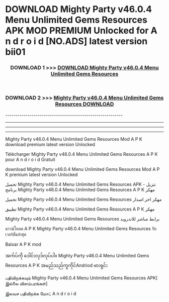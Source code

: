 # DOWNLOAD Mighty Party v46.0.4 Menu Unlimited Gems Resources  APK MOD PREMIUM Unlocked for A n d r o i d [NO.ADS] latest version bii01 



<div align="center">

<h3>DOWNLOAD 1 >>> <a href="https://getmod2.web.app/?judul=Mighty Party v46.0.4 Menu Unlimited Gems Resources ">DOWNLOAD Mighty Party v46.0.4 Menu Unlimited Gems Resources </a></h3><br>

<h3>DOWNLOAD 2 >>> <a href="https://getmod2.web.app/?judul=Mighty Party v46.0.4 Menu Unlimited Gems Resources ">Mighty Party v46.0.4 Menu Unlimited Gems Resources  DOWNLOAD </a></h3>

</div>
----------------------------------------------------------

----------------------------------------------------------

----------------------------------------------------------

----------------------------------------------------------

Mighty Party v46.0.4 Menu Unlimited Gems Resources  Mod A P K download premium latest version Unlocked

Télécharger Mighty Party v46.0.4 Menu Unlimited Gems Resources  A P K pour A n d r o i d Gratuit

download Mighty Party v46.0.4 Menu Unlimited Gems Resources  Mod A P K premium latest version Unlocked

تحميل Mighty Party v46.0.4 Menu Unlimited Gems Resources  APK - تنزيل برنامج Mighty Party v46.0.4 Menu Unlimited Gems Resources  A P K مهكر

تحميل Mighty Party v46.0.4 Menu Unlimited Gems Resources  مهكر اخر اصدار

تطبيق Mighty Party v46.0.4 Menu Unlimited Gems Resources  A P K مهكر

Mighty Party v46.0.4 Menu Unlimited Gems Resources  برابط مباشر للاندرويد

ดาวน์โหลด A P K Mighty Party v46.0.4 Menu Unlimited Gems Resources  รับเวอร์ชันล่าสุด

Baixar A P K mod

အက်ပ်ကို ဒေါင်းလုဒ်လုပ်ပါ။ Mighty Party v46.0.4 Menu Unlimited Gems Resources  A P K အမည်သည်ကူကိုင်Andriod ဗားရှင်း

பதிவிறக்கவும் Mighty Party v46.0.4 Menu Unlimited Gems Resources  APK[ இல்லை விளம்பரங்கள்] 
 
இலவச பதிவிறக்க மோட் A n d r o i d



